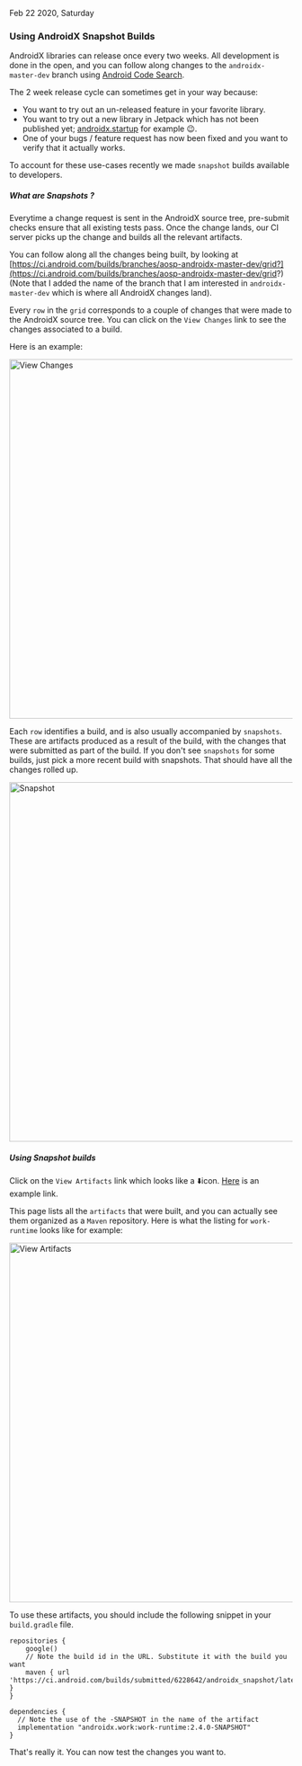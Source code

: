 Feb 22 2020, Saturday

### Using AndroidX Snapshot Builds

AndroidX libraries can release once every two weeks. All development is done in the open, and you can follow along changes to the `androidx-master-dev` branch using [Android Code Search](https://cs.android.com/androidx/platform/frameworks/support).

The 2 week release cycle can sometimes get in your way because:
* You want to try out an un-released feature in your favorite library.
* You want to try out a new library in Jetpack which has not been published yet; [androidx.startup](https://cs.android.com/androidx/platform/frameworks/support/+/androidx-master-dev:startup/) for example 😉. 
* One of your bugs / feature request has now been fixed and you want to verify that it actually works.

To account for these use-cases recently we made `snapshot` builds available to developers. 

##### What are Snapshots ?

Everytime a change request is sent in the AndroidX source tree, pre-submit checks ensure that all existing tests pass. Once the change lands, our CI server picks up the change and builds all the relevant artifacts. 

You can follow along all the changes being built, by looking at [https://ci.android.com/builds/branches/aosp-androidx-master-dev/grid?](https://ci.android.com/builds/branches/aosp-androidx-master-dev/grid?) (Note that I added the name of the branch that I am interested in `androidx-master-dev` which is where all AndroidX changes land).

Every `row` in the `grid` corresponds to a couple of changes that were made to the AndroidX source tree. You can click on the `View Changes` link to see the changes associated to a build.

Here is an example:

<p>
  <img src="/assets/images/androidx_ci_changes.png" alt="View Changes" title="View Changes" width="640px" />
</p>

Each `row` identifies a build, and is also usually accompanied by `snapshots`. These are artifacts produced as a result of the build, with the changes that were submitted as part of the build. If you don't see `snapshots` for some builds, just pick a more recent build with snapshots. That should have all the changes rolled up. 

<p>
  <img src="/assets/images/androidx_snapshot.png" alt="Snapshot" title="Snapshot" width="640px" />
</p>

##### Using Snapshot builds

Click on the `View Artifacts` link which looks like a ⬇️icon. [Here](https://ci.android.com/builds/submitted/6228642/androidx_snapshot/latest) is an example link. 

This page lists all the `artifacts` that were built, and you can actually see them organized as a `Maven` repository. Here is what the listing for `work-runtime` looks like for example:

<p>
  <img src="/assets/images/androidx_view_artifacts.png" alt="View Artifacts" title="View Artifacts" width="640px" />
</p>

To use these artifacts, you should include the following snippet in your `build.gradle` file. 

```
repositories {
    google()
    // Note the build id in the URL. Substitute it with the build you want
    maven { url 'https://ci.android.com/builds/submitted/6228642/androidx_snapshot/latest/raw/repository/' }
}

dependencies {
  // Note the use of the -SNAPSHOT in the name of the artifact
  implementation "androidx.work:work-runtime:2.4.0-SNAPSHOT"
}
```

That's really it. You can now test the changes you want to.

